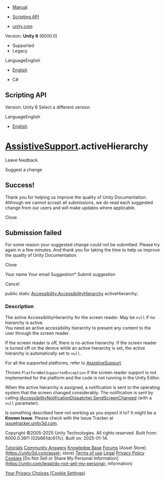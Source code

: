 [ ]()

  * [Manual](../Manual/index.html)
  * [Scripting API](../ScriptReference/index.html)

  * [unity.com](https://unity.com/)

Version: **Unity 6** (6000.0)

  * Supported
  * Legacy

LanguageEnglish

  * [English]()

  * C#

[ ](https://docs.unity3d.com)

## Scripting API

Version: Unity 6 Select a different version

LanguageEnglish

  * [English]()

#  [AssistiveSupport](Accessibility.AssistiveSupport.html).activeHierarchy

Leave feedback

Suggest a change

## Success!

Thank you for helping us improve the quality of Unity Documentation. Although
we cannot accept all submissions, we do read each suggested change from our
users and will make updates where applicable.

Close

## Submission failed

For some reason your suggested change could not be submitted. Please <a>try
again</a> in a few minutes. And thank you for taking the time to help us
improve the quality of Unity Documentation.

Close

Your name Your email Suggestion* Submit suggestion

Cancel

[ ]()

public static
[Accessibility.AccessibilityHierarchy](Accessibility.AccessibilityHierarchy.html)
activeHierarchy;

### Description

The active AccessibilityHierarchy for the screen reader. May be `null` if no
hierarchy is active.  
You need an active accessibility hierarchy to present any content to the user
through the screen reader.  
  
If the screen reader is off, there is no active hierarchy. If the screen
reader is turned off on the device while an active hierarchy is set, the
active hierarchy is automatically set to `null`.  
  
For all the supported platforms, refer to
[AssistiveSupport](Accessibility.AssistiveSupport.html).  

Throws `PlatformNotSupportedException` if the screen reader support is not
implemented for the platform and the code is not running in the Unity Editor.  
  
When the active hierarchy is assigned, a notification is sent to the operating
system that the screen changed considerably. The notification is sent by
calling
[IAccessibilityNotificationDispatcher.SendScreenChanged](Accessibility.IAccessibilityNotificationDispatcher.SendScreenChanged.html)
(with a `null` parameter).

Is something described here not working as you expect it to? It might be a
**Known Issue**. Please check with the Issue Tracker at
[issuetracker.unity3d.com](https://issuetracker.unity3d.com).

Copyright ©2005-2025 Unity Technologies. All rights reserved. Built from:
6000.0.36f1 (02b661dc617c). Built on: 2025-01-14.

[Tutorials](https://unity3d.com/learn) [Community
Answers](https://answers.unity3d.com) [Knowledge
Base](https://support.unity3d.com/hc/en-us)
[Forums](https://forum.unity3d.com) [Asset Store](https://unity3d.com/asset-
store) [Terms of use](https://docs.unity3d.com/Manual/TermsOfUse.html)
[Legal](https://unity.com/legal) [Privacy
Policy](https://unity.com/legal/privacy-policy)
[Cookies](https://unity.com/legal/cookie-policy) [Do Not Sell or Share My
Personal Information](https://unity.com/legal/do-not-sell-my-personal-
information)

[Your Privacy Choices (Cookie Settings)](javascript:void\(0\);)

